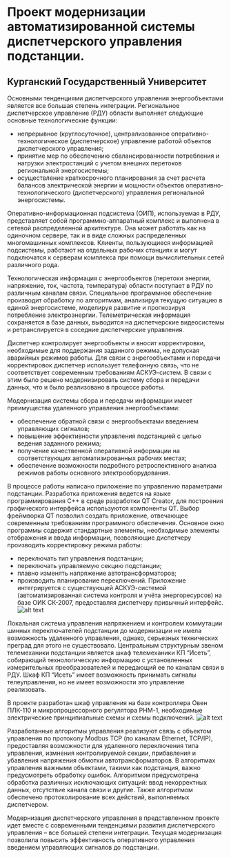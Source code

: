 Проект модернизации автоматизированной системы диспетчерского управления подстанции.
=======
Курганский Государственный Университет
-------

Основными тенденциями диспетчерского управления энергообъектами является все большая степень интеграции. Региональное диспетчерское управление  (РДУ) области выполняет следующие основные технологические функции:
- непрерывное (круглосуточное), централизованное оперативно-технологическое (диспетчерское) управление работой объектов диспетчерского управления;
- принятие мер по обеспечению сбалансированности потребления и нагрузки электростанций с учетом внешних перетоков региональной энергосистемы;
- осуществление краткосрочного планирования за счет расчета балансов электрической энергии и мощности объектов оперативно-технологического (диспетчерского) управления  региональной энергосистемы.

Оперативно-информационная подсистема (ОИП), используемая в РДУ, представляет собой программно-аппаратный комплекс и выполнена в сетевой распределенной архитектуре. Она может работать как на одиночном сервере, так и в виде сложных распределенных многомашинных комплексов. Клиенты, пользующиеся информацией подсистемы, работают на отдельных рабочих станциях и могут подключатся к серверам комплекса при помощи вычислительных сетей различного рода.

Технологическая информация с энергообъектов  (перетоки энергии, напряжение, ток, частота, температура) области поступает в РДУ по различным каналам связи. Специальное программное обеспечение производит обработку по алгоритмам, анализируя текущую ситуацию в единой энергосистеме, моделируя развитие и прогнозируя потребление электроэнергии. Телеметрическая информация сохраняется в базе данных, выводится на диспетчерские видеосистемы и ретранслируется в соседние диспетчерские управления.

Диспетчер контролирует энергообъекты и вносит корректировки, необходимые для поддержания заданного режима, не допуская аварийных режимов работы. Для связи с энрегообъектами и передачи корректировок диспетчер использует телефонную связь, что не соответствует современным требованиям АСКУЭ-систем. В связи с этим было решено модернизировать систему сбора и передачи данных, что и было реализовано в процессе работы.

Модернизация системы сбора и передачи информации имеет преимущества удаленного управления энергообъектами:
- обеспечение обратной связи с энергообъектами введением управляющих сигналов;
- повышение эффективности управления подстанцией с целью ведения заданного режима; 
- получение качественной оперативной информации на соответствующих автоматизированных рабочих местах;
- обеспечение возможности подробного ретроспективного анализа режимов работы основного электрооборудования.

В процессе работы написано приложение по управлению параметрами подстанции. Разработка приложения ведется на языке программирования С++ в среде разработки QT Creator, для построения графического интерфейса используются компоненты QT. Выбор фреймворка QT позволил создать приложение, отвечающее современным требованиям программного обеспечения.
Основное окно программы содержит стандартные элементы, необходимые элементы отображения и ввода информации, позволяющие диспетчеру производить корректировку режима работы:
- переключать тип управления подстанции;
- переключать управляемую секцию подстанции;
- плавно изменять напряжение автотрансформаторов;
- производить планирование переключений.
Приложение интегрируется с существующей АСКУЭ-системой (автоматизированная система контроля и учёта энергоресурсов) на базе ОИК СК-2007, предоставляя диспетчеру привычный интерфейс.
![alt text](http://i.imgur.com/znIIQgb.png "Программа контроля параметров подстанации ProDispatcher")

Локальная система управления напряжением и контролем коммутации шинных переключателей подстанции до модернизации не имела возможность удаленного управления, однако, серьезных технических преград для этого не существовало.
Центральным структурным звеном телемеханики подстанции является шкаф телемеханики КП “Исеть”, собирающий технологическую информацию с установленных измерительных преобразователей и передающий ее по каналам связи в РДУ. Шкаф КП “Исеть” имеет возможность принимать сигналы телеуправления, но не имеет возможности это управление реализовать.

В проекте разработан шкаф управления на базе контроллера Овен ПЛК-110 и микропроцессорного регулятора РНМ-1, необходимые электрические принципиальные схемы  и схемы подключений.
![alt text](http://i.imgur.com/rzLMdCX.png "Шкаф управления на базе контроллера Овен ПЛК и микропроцессорного регулятора РНМ-1")


Разработанные алгоритмы управления реализуют связь с объектом управления по протоколу Modbus TCP (по каналам Ethernet, TCP/IP), предоставляя возможности для удаленного переключения типа управления, измнения контролируемой секции, прибавления и убавления напряжения обмотки автотрансформаторов.
В алгоритмах управления важными объектами, такими как подстанция, важно предусмотреть обработку ошибок. Алгоритмом предусмотрена обработка различных исключающих ситуаций: ввод некорректных данных, отсутствие канала связи и другие. Также алгоритмом обеспечено протоколирование всех действий, выполняемых диспетчером.

Модернизация диспетчерского управления в представленном проекте идет вместе с современными тенденциями развития диспетчерского управления – все большей степени интеграции. Текущая модернизация позволила повысить эффективность оперативного управления введением управляющих сигналов до подстанции.
